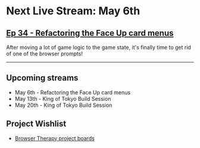# Next Live Stream: May 6th
## [Ep 34 - Refactoring the Face Up card menus](/blog/browser-therapy-e34)

After moving a lot of game logic to the game state, it's finally time to get rid of one of the browser prompts!

---

## Upcoming streams
- May 6th - Refactoring the Face Up card menus
- May 13th - King of Tokyo Build Session
- May 20th - King of Tokyo Build Session

## Project Wishlist
- [Browser Therapy project boards](https://github.com/orgs/browsertherapy/projects)
